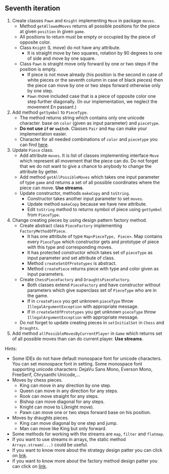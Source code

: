 ## Seventh iteration

1. Create classes `Pawn` and `Knight` implementing `Move` in package `moves`.
   - Method `getAllowedMoves` returns all possible positions for the piece at given `position` in given `game`.
   - All positions to return must be empty or occupied by the piece of opposite color.
   - Class `Knight` (L move) do not have any attribute.
     - It is straight move by two squares, rotation by 90 degrees to one of side and move by one square.
   - Class `Pawn` is straight move only forward by one or two steps if the position is empty. 
     - If piece is not move already (his position is the second in case of white pieces 
       or the seventh column in case of black pieces) then the piece can move by one or two steps forward 
       otherwise only by one step.
     - `Pawn` move included case that is a piece of opposite color one step further diagonally. 
       (In our implementation, we neglect the movement En passant.)
2. Add method `getSymbol` to `PieceType`.
   - The method returns string which contains only one unicode character.
     base on `color` (given as input parameter) and `piecetype`.
   - **Do not use `if` or `switch`**. Classes `Pair` and `Map` can make your implementation easier.
   - Character for all needed combinations of `color` and `piecetype`
     you can find [here](https://www.fileformat.info/info/unicode/index.htm).
3. Update `Piece` class. 
   - Add attribute `moves`. It is list of classes implementing interface `Move`
     which represent all movement that the piece can do.
     Do not forget that we do not want to give a chance to anybody to change the attribute by getter.
   - Add method `getAllPossibleMoves` which takes one input parameter of type `game` 
     and returns a set of all possible coordinates where the piece can move. **Use streams**.
   - Update constructor, methods `makeCopy` and `toString`.
     - Constructor takes another input parameter to set `moves`.
     - Update method `makeCopy` because we have new attribute.
     - Edit `toString` method to returns symbol of piece using `getSymbol` from `PieceType`. 
4. Change creating pieces by using design pattern factory method.
   - Create abstract class `PieceFactory` implementing `FactoryMethodOfPiece`.
     - It has one attribute of type `Map<PieceType, Piece>`. Map contains every `PieceType` which constructor gets 
       and prototype of piece with this type and corresponding moves. 
     - It has protected constructor which takes set of `pieceType` as input parameter and set attribute of class.
     - Method `createSetOfPrototypes` is abstract.
     - Method `createPiece` returns piece with type and color given as input parameters.
   - Create `ChessPieceFactory` and `DraughtsPieceFactory`.
     - Both classes extend `PieceFactory` and have constructor without parameters 
       which give superclass set of `PieceType` who are in the game.
     - If in `createPiece` you get unknown `pieceType` throw `IllegalArgumentException` with appropriate message. 
     - If in `createSetOfPrototypes` you get unknown `pieceType` throw `IllegalArgumentException` 
       with appropriate message.
   - Do not forget to update creating pieces in `setInitialSet` in `Chess` and `Draughts`.
5. Add method `allPossibleMovesByCurrentPlayer` in `Game` which returns set of all possible moves 
   than can do current player. **Use streams**.

Hints:
  - Some IDEs do not have default monospace font for unicode characters. You can set monospace font in setting. 
    Some monospace font supporting unicode characters: 
    DejaVu Sans Mono,  Everson Mono, FreeSerif, Chrysanthi Unicode,...
  - Moves by chess pieces.
    - King can move in any direction by one step.
    - Queen can move in any direction for any steps.
    - Rook can move straight for any steps.
    - Bishop can move diagonal for any steps.
    - Knight can move to L(knight move).
    - Pawn can move one or two steps forward base on his position.
  - Moves by draughts pieces.
    - King can move diagonal by one step and jump.
    - Man can move like King but only forward.
  - Some methods for working with the streams are `map`, `filter` and `flatmap`.
  - If you want to use streams in arrays, the static method `Arrays.stream(...)` could be useful.
  - If you want to know more about the strategy design patter
    you can click on [link](https://refactoring.guru/design-patterns/strategy).
  - If you want to know more about the factory method design patter 
    you can click on [link](https://refactoring.guru/design-patterns/factory-method).

